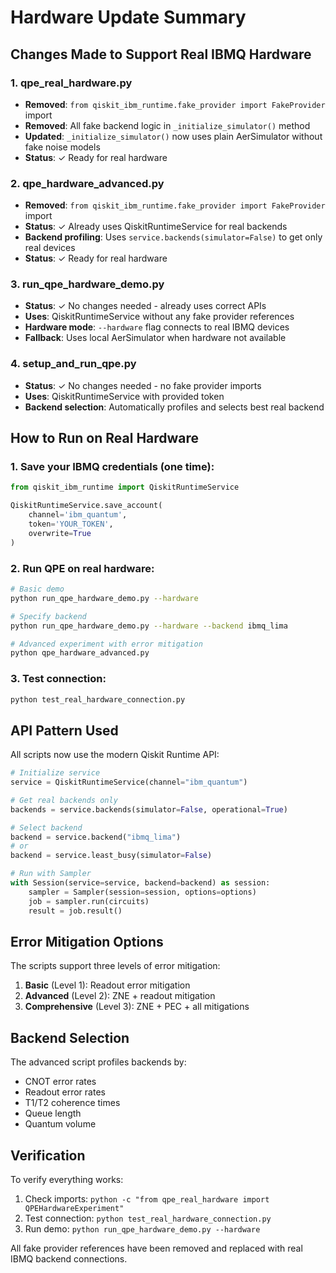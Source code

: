 # Hardware Update Summary

## Changes Made to Support Real IBMQ Hardware

### 1. **qpe_real_hardware.py**
- **Removed**: `from qiskit_ibm_runtime.fake_provider import FakeProvider` import
- **Removed**: All fake backend logic in `_initialize_simulator()` method
- **Updated**: `_initialize_simulator()` now uses plain AerSimulator without fake noise models
- **Status**: ✓ Ready for real hardware

### 2. **qpe_hardware_advanced.py**
- **Removed**: `from qiskit_ibm_runtime.fake_provider import FakeProvider` import
- **Status**: ✓ Already uses QiskitRuntimeService for real backends
- **Backend profiling**: Uses `service.backends(simulator=False)` to get only real devices
- **Status**: ✓ Ready for real hardware

### 3. **run_qpe_hardware_demo.py**
- **Status**: ✓ No changes needed - already uses correct APIs
- **Uses**: QiskitRuntimeService without any fake provider references
- **Hardware mode**: `--hardware` flag connects to real IBMQ devices
- **Fallback**: Uses local AerSimulator when hardware not available

### 4. **setup_and_run_qpe.py**
- **Status**: ✓ No changes needed - no fake provider imports
- **Uses**: QiskitRuntimeService with provided token
- **Backend selection**: Automatically profiles and selects best real backend

## How to Run on Real Hardware

### 1. Save your IBMQ credentials (one time):
```python
from qiskit_ibm_runtime import QiskitRuntimeService

QiskitRuntimeService.save_account(
    channel='ibm_quantum',
    token='YOUR_TOKEN',
    overwrite=True
)
```

### 2. Run QPE on real hardware:
```bash
# Basic demo
python run_qpe_hardware_demo.py --hardware

# Specify backend
python run_qpe_hardware_demo.py --hardware --backend ibmq_lima

# Advanced experiment with error mitigation
python qpe_hardware_advanced.py
```

### 3. Test connection:
```bash
python test_real_hardware_connection.py
```

## API Pattern Used

All scripts now use the modern Qiskit Runtime API:

```python
# Initialize service
service = QiskitRuntimeService(channel="ibm_quantum")

# Get real backends only
backends = service.backends(simulator=False, operational=True)

# Select backend
backend = service.backend("ibmq_lima")
# or
backend = service.least_busy(simulator=False)

# Run with Sampler
with Session(service=service, backend=backend) as session:
    sampler = Sampler(session=session, options=options)
    job = sampler.run(circuits)
    result = job.result()
```

## Error Mitigation Options

The scripts support three levels of error mitigation:

1. **Basic** (Level 1): Readout error mitigation
2. **Advanced** (Level 2): ZNE + readout mitigation
3. **Comprehensive** (Level 3): ZNE + PEC + all mitigations

## Backend Selection

The advanced script profiles backends by:
- CNOT error rates
- Readout error rates
- T1/T2 coherence times
- Queue length
- Quantum volume

## Verification

To verify everything works:

1. Check imports: `python -c "from qpe_real_hardware import QPEHardwareExperiment"`
2. Test connection: `python test_real_hardware_connection.py`
3. Run demo: `python run_qpe_hardware_demo.py --hardware`

All fake provider references have been removed and replaced with real IBMQ backend connections.